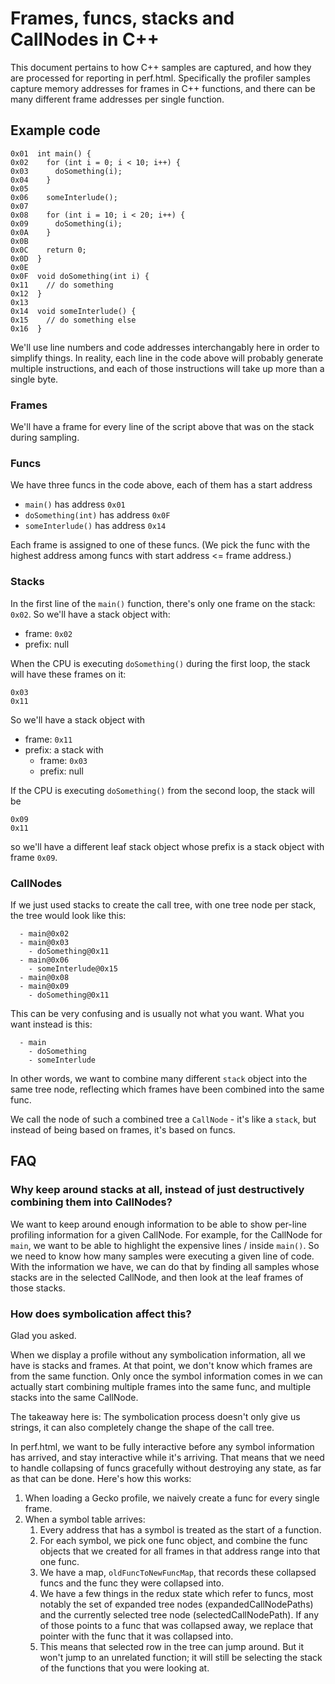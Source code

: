 # Frames, funcs, stacks and CallNodes in C++

This document pertains to how C++ samples are captured, and how they are processed for reporting in perf.html. Specifically the profiler samples capture memory addresses for frames in C++ functions, and there can be many different frame addresses per single function.

## Example code

```
0x01  int main() {
0x02    for (int i = 0; i < 10; i++) {
0x03      doSomething(i);
0x04    }
0x05  
0x06    someInterlude();
0x07  
0x08    for (int i = 10; i < 20; i++) {
0x09      doSomething(i);
0x0A    }
0x0B  
0x0C    return 0;
0x0D  }
0x0E  
0x0F  void doSomething(int i) {
0x11    // do something
0x12  }
0x13  
0x14  void someInterlude() {
0x15    // do something else
0x16  }
```

We'll use line numbers and code addresses interchangably here in order to simplify things. In reality, each line in the code above will probably generate multiple instructions, and each of those instructions will take up more than a single byte.

### Frames

We'll have a frame for every line of the script above that was on the stack during sampling.

### Funcs

We have three funcs in the code above, each of them has a start address

  - `main()` has address `0x01`
  - `doSomething(int)` has address `0x0F`
  - `someInterlude()` has address `0x14`

Each frame is assigned to one of these funcs. (We pick the func with the highest address among funcs with start address <= frame address.)

### Stacks

In the first line of the `main()` function, there's only one frame on the stack: `0x02`. So we'll have a stack object with:

 - frame: `0x02`
 - prefix: null

When the CPU is executing `doSomething()` during the first loop, the stack will have these frames on it:

```
0x03
0x11
```

So we'll have a stack object with

 - frame: `0x11`
 - prefix: a stack with
   - frame: `0x03`
   - prefix: null

If the CPU is executing `doSomething()` from the second loop, the stack will be

```
0x09
0x11
```

so we'll have a different leaf stack object whose prefix is a stack object with frame `0x09`.

### CallNodes

If we just used stacks to create the call tree, with one tree node per stack, the tree would look like this:

```
  - main@0x02
  - main@0x03
    - doSomething@0x11
  - main@0x06
    - someInterlude@0x15
  - main@0x08
  - main@0x09
    - doSomething@0x11
```

This can be very confusing and is usually not what you want. What you want instead is this:

```
  - main
    - doSomething
    - someInterlude
```

In other words, we want to combine many different `stack` object into the same tree node, reflecting which frames have been combined into the same func.

We call the node of such a combined tree a `CallNode` - it's like a `stack`, but instead of being based on frames, it's based on funcs.

## FAQ

### Why keep around stacks at all, instead of just destructively combining them into CallNodes?

We want to keep around enough information to be able to show per-line profiling information for a given CallNode. For example, for the CallNode for `main`, we want to be able to highlight the expensive lines / inside `main()`. So we need to know how many samples were executing a given line of code. With the information we have, we can do that by finding all samples whose stacks are in the selected CallNode, and then look at the leaf frames of those stacks.

### How does symbolication affect this?

Glad you asked.

When we display a profile without any symbolication information, all we have is stacks and frames. At that point, we don't know which frames are from the same function. Only once the symbol information comes in we can actually start combining multiple frames into the same func, and multiple stacks into the same CallNode.

The takeaway here is: The symbolication process doesn't only give us strings, it can also completely change the shape of the call tree.

In perf.html, we want to be fully interactive before any symbol information has arrived, and stay interactive while it's arriving. That means that we need to handle collapsing of funcs gracefully without destroying any state, as far as that can be done. Here's how this works:

 1. When loading a Gecko profile, we naively create a func for every single frame.
 2. When a symbol table arrives:
    1. Every address that has a symbol is treated as the start of a function.
    2. For each symbol, we pick one func object, and combine the func objects that we created for all frames in that address range into that one func.
    3. We have a map, `oldFuncToNewFuncMap`, that records these collapsed funcs and the func they were collapsed into.
    4. We have a few things in the redux state which refer to funcs, most notably the set of expanded tree nodes (expandedCallNodePaths) and the currently selected tree node (selectedCallNodePath). If any of those points to a func that was collapsed away, we replace that pointer with the func that it was collapsed into.
    5. This means that selected row in the tree can jump around. But it won't jump to an unrelated function; it will still be selecting the stack of the functions that you were looking at.
